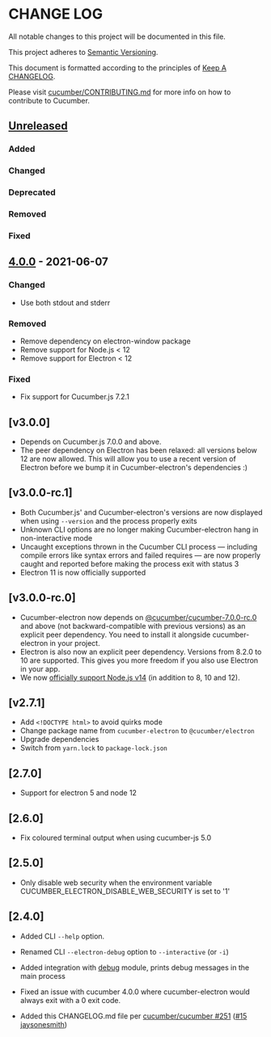 # CHANGE LOG

All notable changes to this project will be documented in this file.

This project adheres to [Semantic Versioning](http://semver.org).

This document is formatted according to the principles of [Keep A CHANGELOG](http://keepachangelog.com).

Please visit [cucumber/CONTRIBUTING.md](https://github.com/cucumber/cucumber/blob/master/CONTRIBUTING.md) for more info on how to contribute to Cucumber.

<!-- Releases -->
## [Unreleased]

### Added

### Changed

### Deprecated

### Removed

### Fixed

## [4.0.0] - 2021-06-07

### Changed

* Use both stdout and stderr

### Removed

* Remove dependency on electron-window package
* Remove support for Node.js < 12
* Remove support for Electron < 12

### Fixed

* Fix support for Cucumber.js 7.2.1

## [v3.0.0]

* Depends on Cucumber.js 7.0.0 and above.
* The peer dependency on Electron has been relaxed: all versions below 12 are now allowed. This will allow you to use a recent version of Electron before we bump it in Cucumber-electron's dependencies :)

## [v3.0.0-rc.1]

* Both Cucumber.js' and Cucumber-electron's versions are now displayed when using `--version` and the process properly exits
* Unknown CLI options are no longer making Cucumber-electron hang in non-interactive mode
* Uncaught exceptions thrown in the Cucumber CLI process — including compile errors like syntax errors and failed requires — are now properly caught and reported before making the process exit with status 3
* Electron 11 is now officially supported

## [v3.0.0-rc.0]

* Cucumber-electron now depends on [@cucumber/cucumber-7.0.0-rc.0](https://www.npmjs.com/package/@cucumber/cucumber) and above (not backward-compatible with previous versions) as an explicit peer dependency. You need to install it alongside cucumber-electron in your project.
* Electron is also now an explicit peer dependency. Versions from 8.2.0 to 10 are supported. This gives you more freedom if you also use Electron in your app.
* We now [officially support Node.js v14](https://github.com/cucumber/cucumber-electron/actions?query=workflow%3Abuild) (in addition to 8, 10 and 12).

## [v2.7.1]

* Add `<!DOCTYPE html>` to avoid quirks mode
* Change package name from `cucumber-electron` to `@cucumber/electron`
* Upgrade dependencies
* Switch from `yarn.lock` to `package-lock.json`

## [2.7.0]

* Support for electron 5 and node 12

## [2.6.0]

* Fix coloured terminal output when using cucumber-js 5.0

## [2.5.0]

* Only disable web security when the environment variable CUCUMBER_ELECTRON_DISABLE_WEB_SECURITY is set to '1'

## [2.4.0]

* Added CLI `--help` option.

* Renamed CLI `--electron-debug` option to `--interactive` (or `-i`)

* Added integration with [debug](https://github.com/visionmedia/debug) module, prints debug messages in the main process

* Fixed an issue with cucumber 4.0.0 where cucumber-electron would always exit with a 0 exit code.

* Added this CHANGELOG.md file per [cucumber/cucumber #251](https://github.com/cucumber/cucumber/issues/251) ([#15](https://github.com/cucumber/cucumber-electron/pull/15) [jaysonesmith](https://github.com/jaysonesmith))

<!-- Contributors -->
[artemave]:       https://github.com/artemave
[aslakhellesoy]:  https://github.com/aslakhellesoy
[jaysonesmith]:   https://github.com/jaysonesmith
[joshski]:        https://github.com/joshski

<!-- Releases -->
[Unreleased]: https://github.com/cucumber/cucumber-electron/compare/v4.0.0...main
[4.0.0]:      https://github.com/cucumber/cucumber-electron/compare/v3.0.0-rc1...v4.0.0
[3.0.0]:      https://github.com/cucumber/cucumber-electron/compare/v3.0.0-rc1...v3.0.0
